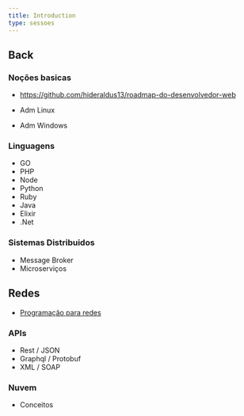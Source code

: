 ```yaml
---
title: Introduction
type: sessoes
---
```


## Back

### Noções basicas

- https://github.com/hideraldus13/roadmap-do-desenvolvedor-web

- Adm Linux
- Adm Windows

### Linguagens

- GO
- PHP
- Node
- Python
- Ruby
- Java
- Elixir
- .Net

### Sistemas Distribuidos

- Message Broker
- Microserviços

## Redes

- [Programação para redes](http://beej.us/guide/bgnet/translations/bgnet_ptbr.pdf)

### APIs

- Rest / JSON
- Graphql / Protobuf
- XML / SOAP

### Nuvem

- Conceitos
